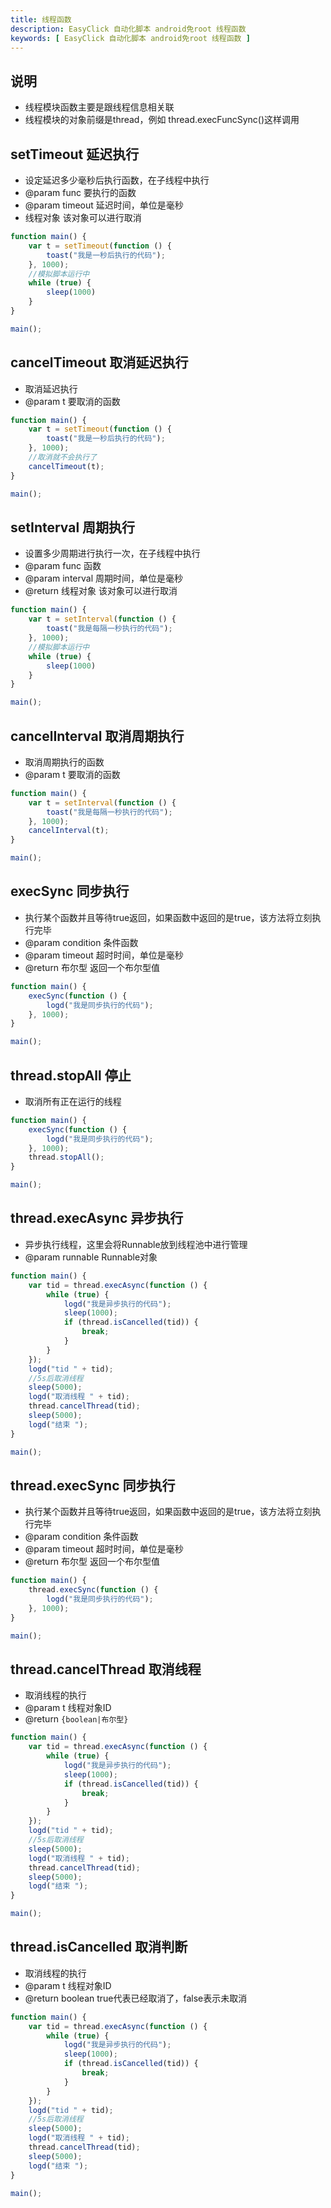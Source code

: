 ```yaml
---
title: 线程函数
description: EasyClick 自动化脚本 android免root 线程函数
keywords: [ EasyClick 自动化脚本 android免root 线程函数 ]
---
```


## 说明

- 线程模块函数主要是跟线程信息相关联
- 线程模块的对象前缀是thread，例如 thread.execFuncSync()这样调用

## setTimeout 延迟执行

* 设定延迟多少毫秒后执行函数，在子线程中执行
* @param func 要执行的函数
* @param timeout 延迟时间，单位是毫秒
* 线程对象 该对象可以进行取消

```javascript showLineNumbers
function main() {
    var t = setTimeout(function () {
        toast("我是一秒后执行的代码");
    }, 1000);
    //模拟脚本运行中
    while (true) {
        sleep(1000)
    }
}

main();
```

## cancelTimeout 取消延迟执行

* 取消延迟执行
* @param t 要取消的函数

```javascript showLineNumbers
function main() {
    var t = setTimeout(function () {
        toast("我是一秒后执行的代码");
    }, 1000);
    //取消就不会执行了
    cancelTimeout(t);
}

main();
```

## setInterval 周期执行

* 设置多少周期进行执行一次，在子线程中执行
* @param func 函数
* @param interval 周期时间，单位是毫秒
* @return 线程对象 该对象可以进行取消

```javascript showLineNumbers
function main() {
    var t = setInterval(function () {
        toast("我是每隔一秒执行的代码");
    }, 1000);
    //模拟脚本运行中
    while (true) {
        sleep(1000)
    }
}

main();
```

## cancelInterval 取消周期执行

* 取消周期执行的函数
* @param t 要取消的函数

```javascript showLineNumbers
function main() {
    var t = setInterval(function () {
        toast("我是每隔一秒执行的代码");
    }, 1000);
    cancelInterval(t);
}

main();
```

## execSync 同步执行

* 执行某个函数并且等待true返回，如果函数中返回的是true，该方法将立刻执行完毕
* @param condition 条件函数
* @param timeout 超时时间，单位是毫秒
* @return 布尔型 返回一个布尔型值

```javascript showLineNumbers
function main() {
    execSync(function () {
        logd("我是同步执行的代码");
    }, 1000);
}

main();
```

## thread.stopAll 停止

* 取消所有正在运行的线程

```javascript showLineNumbers
function main() {
    execSync(function () {
        logd("我是同步执行的代码");
    }, 1000);
    thread.stopAll();
}

main();
```

## thread.execAsync 异步执行

* 异步执行线程，这里会将Runnable放到线程池中进行管理
* @param runnable Runnable对象

```javascript showLineNumbers
function main() {
    var tid = thread.execAsync(function () {
        while (true) {
            logd("我是异步执行的代码");
            sleep(1000);
            if (thread.isCancelled(tid)) {
                break;
            }
        }
    });
    logd("tid " + tid);
    //5s后取消线程
    sleep(5000);
    logd("取消线程 " + tid);
    thread.cancelThread(tid);
    sleep(5000);
    logd("结束 ");
}

main();
```

## thread.execSync 同步执行

* 执行某个函数并且等待true返回，如果函数中返回的是true，该方法将立刻执行完毕
* @param condition 条件函数
* @param timeout 超时时间，单位是毫秒
* @return 布尔型 返回一个布尔型值

```javascript showLineNumbers
function main() {
    thread.execSync(function () {
        logd("我是同步执行的代码");
    }, 1000);
}

main();
```

## thread.cancelThread 取消线程

* 取消线程的执行
* @param t 线程对象ID
* @return `{boolean|布尔型}`

```javascript showLineNumbers
function main() {
    var tid = thread.execAsync(function () {
        while (true) {
            logd("我是异步执行的代码");
            sleep(1000);
            if (thread.isCancelled(tid)) {
                break;
            }
        }
    });
    logd("tid " + tid);
    //5s后取消线程
    sleep(5000);
    logd("取消线程 " + tid);
    thread.cancelThread(tid);
    sleep(5000);
    logd("结束 ");
}

main();
```

## thread.isCancelled 取消判断

* 取消线程的执行
* @param t 线程对象ID
* @return boolean true代表已经取消了，false表示未取消

```javascript showLineNumbers
function main() {
    var tid = thread.execAsync(function () {
        while (true) {
            logd("我是异步执行的代码");
            sleep(1000);
            if (thread.isCancelled(tid)) {
                break;
            }
        }
    });
    logd("tid " + tid);
    //5s后取消线程
    sleep(5000);
    logd("取消线程 " + tid);
    thread.cancelThread(tid);
    sleep(5000);
    logd("结束 ");
}

main();
```
